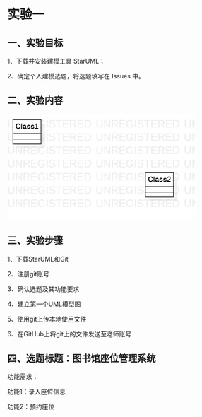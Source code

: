 # 实验一

## 一、实验目标

1、下载并安装建模工具 StarUML；

2、确定个人建模选题，将选题填写在 Issues 中。

## 二、实验内容

![第一个UML图](./model01.jpg)

## 三、实验步骤

1、下载StarUML和Git

2、注册git账号

3、确认选题及其功能要求

4、建立第一个UML模型图

5、使用git上传本地使用文件

6、在GitHub上将git上的文件发送至老师账号

## 四、选题标题：图书馆座位管理系统

功能需求：

功能1：录入座位信息

功能2：预约座位
